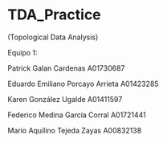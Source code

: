 # TDA_Practice
(Topological Data Analysis)

Equipo 1:

Patrick Galan Cardenas A01730687

Eduardo Emiliano Porcayo Arrieta A01423285

Karen González Ugalde A01411597

Federico Medina García Corral A01721441

Mario Aquilino Tejeda Zayas A00832138

